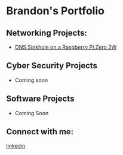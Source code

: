 <h1>Brandon's Portfolio </h1>

<h2> Networking Projects:</h2>

- [DNS Sinkhole on a Raspberry Pi Zero 2W](https://github.com/BY8-Dump/BY8-Dump/blob/main/DNS%20Sinkhole%20on%20Raspberry%20Pi%20Zero%202%20W.md)

<h2>Cyber Security Projects</h2>

- Coming soon

<h2>Software Projects</h2>

- Coming Soon
<h2> Connect with me:</h2>

[linkedin](www.linkedin.com/in/brandon-lamont-809a9b335)
